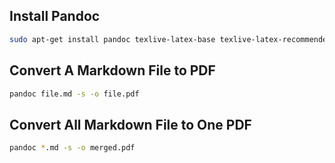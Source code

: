 ## Install Pandoc

```bash
sudo apt-get install pandoc texlive-latex-base texlive-latex-recommended texlive-latex-extra
```

## Convert A Markdown File to PDF

```bash
pandoc file.md -s -o file.pdf
```

## Convert All Markdown File to One PDF

```bash
pandoc *.md -s -o merged.pdf
```
